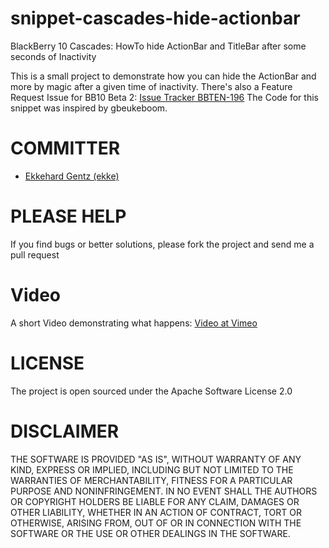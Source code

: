 snippet-cascades-hide-actionbar
===============================

BlackBerry 10 Cascades: HowTo hide ActionBar and TitleBar after some seconds of Inactivity

This is a small project to demonstrate how you can hide the ActionBar and more by magic after a given time of inactivity.
There's also a Feature Request Issue for BB10 Beta 2: [Issue Tracker BBTEN-196](https://www.blackberry.com/jira/browse/BBTEN-196)
The Code for this snippet was inspired by gbeukeboom.

COMMITTER
===============================
* [Ekkehard Gentz (ekke)](https://github.com/ekke)

PLEASE HELP
===============================
If you find bugs or better solutions, please fork the project and send me a pull request

Video
===============================
A short Video demonstrating what happens: [Video at Vimeo](http://vimeo.com/ekkescorner/cascades-hide-actionbar)

LICENSE
===============================
The project is open sourced under the Apache Software License 2.0

DISCLAIMER
===============================
THE SOFTWARE IS PROVIDED "AS IS", WITHOUT WARRANTY OF ANY KIND, EXPRESS OR IMPLIED, INCLUDING BUT NOT LIMITED TO THE WARRANTIES OF MERCHANTABILITY, FITNESS FOR A PARTICULAR PURPOSE AND NONINFRINGEMENT. IN NO EVENT SHALL THE AUTHORS OR COPYRIGHT HOLDERS BE LIABLE FOR ANY CLAIM, DAMAGES OR OTHER LIABILITY, WHETHER IN AN ACTION OF CONTRACT, TORT OR OTHERWISE, ARISING FROM, OUT OF OR IN CONNECTION WITH THE SOFTWARE OR THE USE OR OTHER DEALINGS IN THE SOFTWARE.


